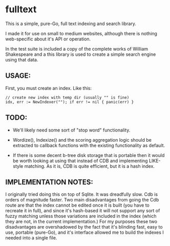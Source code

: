 fulltext
========

This is a simple, pure-Go, full text indexing and search library.

I made it for use on small to medium websites, although there is nothing web-specific about it's API or operation.

In the test suite is included a copy of the complete works of William Shakespeare and a this library is used to create a simple search engine using that data.

USAGE:
------

First, you must create an index.  Like this:

	// create new index with temp dir (usually "" is fine)
	idx, err := NewIndexer(""); if err != nil { panic(err) }

	

TODO:
-----

* We'll likely need some sort of "stop word" functionality.

* Wordize(), Indexize() and the scoring aggregation logic should be extracted to callback functions with the existing functionality as default.

* If there is some decent b-tree disk storage that is portable then it would be worth looking at using that instead of CDB and implementing LIKE-style matching.  As it is, CDB is quite efficient, but it is a hash index.


IMPLEMENTATION NOTES:
---------------------

I originally tried doing this on top of Sqlite.  It was dreadfully slow.  Cdb is orders of magnitude faster.  Two main disadvantages from going the Cdb route are that the index cannot be edited once it is built (you have to recreate it in full), and since it's hash-based it will not support any sort of fuzzy matching unless those variations are included in the index (which they are not, in the current implementation.)   For my purposes these two disadvantages are overshadowed by the fact that it's blinding fast, easy to use, portable (pure-Go), and it's interface allowed me to build the indexes I needed into a single file.
